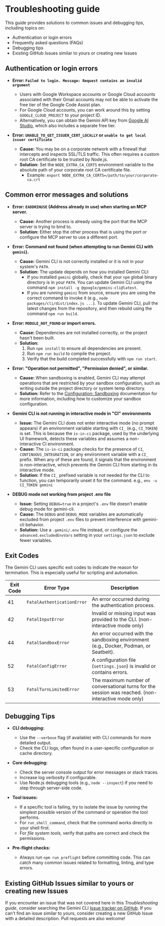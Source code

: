 # Troubleshooting guide

This guide provides solutions to common issues and debugging tips, including
topics on:

- Authentication or login errors
- Frequently asked questions (FAQs)
- Debugging tips
- Existing GitHub Issues similar to yours or creating new Issues

## Authentication or login errors

- **Error: `Failed to login. Message: Request contains an invalid argument`**
  - Users with Google Workspace accounts or Google Cloud accounts associated
    with their Gmail accounts may not be able to activate the free tier of the
    Google Code Assist plan.
  - For Google Cloud accounts, you can work around this by setting
    `GOOGLE_CLOUD_PROJECT` to your project ID.
  - Alternatively, you can obtain the Gemini API key from
    [Google AI Studio](http://aistudio.google.com/app/apikey), which also
    includes a separate free tier.

- **Error: `UNABLE_TO_GET_ISSUER_CERT_LOCALLY` or
  `unable to get local issuer certificate`**
  - **Cause:** You may be on a corporate network with a firewall that intercepts
    and inspects SSL/TLS traffic. This often requires a custom root CA
    certificate to be trusted by Node.js.
  - **Solution:** Set the `NODE_EXTRA_CA_CERTS` environment variable to the
    absolute path of your corporate root CA certificate file.
    - Example: `export NODE_EXTRA_CA_CERTS=/path/to/your/corporate-ca.crt`

## Common error messages and solutions

- **Error: `EADDRINUSE` (Address already in use) when starting an MCP server.**
  - **Cause:** Another process is already using the port that the MCP server is
    trying to bind to.
  - **Solution:** Either stop the other process that is using the port or
    configure the MCP server to use a different port.

- **Error: Command not found (when attempting to run Gemini CLI with
  `gemini`).**
  - **Cause:** Gemini CLI is not correctly installed or it is not in your
    system's `PATH`.
  - **Solution:** The update depends on how you installed Gemini CLI:
    - If you installed `gemini` globally, check that your `npm` global binary
      directory is in your `PATH`. You can update Gemini CLI using the command
      `npm install -g @google/gemini-cli@latest`.
    - If you are running `gemini` from source, ensure you are using the correct
      command to invoke it (e.g., `node packages/cli/dist/index.js ...`). To
      update Gemini CLI, pull the latest changes from the repository, and then
      rebuild using the command `npm run build`.

- **Error: `MODULE_NOT_FOUND` or import errors.**
  - **Cause:** Dependencies are not installed correctly, or the project hasn't
    been built.
  - **Solution:**
    1.  Run `npm install` to ensure all dependencies are present.
    2.  Run `npm run build` to compile the project.
    3.  Verify that the build completed successfully with `npm run start`.

- **Error: "Operation not permitted", "Permission denied", or similar.**
  - **Cause:** When sandboxing is enabled, Gemini CLI may attempt operations
    that are restricted by your sandbox configuration, such as writing outside
    the project directory or system temp directory.
  - **Solution:** Refer to the [Configuration: Sandboxing](./cli/sandbox.md)
    documentation for more information, including how to customize your sandbox
    configuration.

- **Gemini CLI is not running in interactive mode in "CI" environments**
  - **Issue:** The Gemini CLI does not enter interactive mode (no prompt
    appears) if an environment variable starting with `CI_` (e.g., `CI_TOKEN`)
    is set. This is because the `is-in-ci` package, used by the underlying UI
    framework, detects these variables and assumes a non-interactive CI
    environment.
  - **Cause:** The `is-in-ci` package checks for the presence of `CI`,
    `CONTINUOUS_INTEGRATION`, or any environment variable with a `CI_` prefix.
    When any of these are found, it signals that the environment is
    non-interactive, which prevents the Gemini CLI from starting in its
    interactive mode.
  - **Solution:** If the `CI_` prefixed variable is not needed for the CLI to
    function, you can temporarily unset it for the command. e.g.,
    `env -u CI_TOKEN gemini`

- **DEBUG mode not working from project .env file**
  - **Issue:** Setting `DEBUG=true` in a project's `.env` file doesn't enable
    debug mode for gemini-cli.
  - **Cause:** The `DEBUG` and `DEBUG_MODE` variables are automatically excluded
    from project `.env` files to prevent interference with gemini-cli behavior.
  - **Solution:** Use a `.gemini/.env` file instead, or configure the
    `advanced.excludedEnvVars` setting in your `settings.json` to exclude fewer
    variables.

## Exit Codes

The Gemini CLI uses specific exit codes to indicate the reason for termination.
This is especially useful for scripting and automation.

| Exit Code | Error Type                 | Description                                                                                         |
| --------- | -------------------------- | --------------------------------------------------------------------------------------------------- |
| 41        | `FatalAuthenticationError` | An error occurred during the authentication process.                                                |
| 42        | `FatalInputError`          | Invalid or missing input was provided to the CLI. (non-interactive mode only)                       |
| 44        | `FatalSandboxError`        | An error occurred with the sandboxing environment (e.g., Docker, Podman, or Seatbelt).              |
| 52        | `FatalConfigError`         | A configuration file (`settings.json`) is invalid or contains errors.                               |
| 53        | `FatalTurnLimitedError`    | The maximum number of conversational turns for the session was reached. (non-interactive mode only) |

## Debugging Tips

- **CLI debugging:**
  - Use the `--verbose` flag (if available) with CLI commands for more detailed
    output.
  - Check the CLI logs, often found in a user-specific configuration or cache
    directory.

- **Core debugging:**
  - Check the server console output for error messages or stack traces.
  - Increase log verbosity if configurable.
  - Use Node.js debugging tools (e.g., `node --inspect`) if you need to step
    through server-side code.

- **Tool issues:**
  - If a specific tool is failing, try to isolate the issue by running the
    simplest possible version of the command or operation the tool performs.
  - For `run_shell_command`, check that the command works directly in your shell
    first.
  - For _file system tools_, verify that paths are correct and check the
    permissions.

- **Pre-flight checks:**
  - Always run `npm run preflight` before committing code. This can catch many
    common issues related to formatting, linting, and type errors.

## Existing GitHub Issues similar to yours or creating new Issues

If you encounter an issue that was not covered here in this _Troubleshooting
guide_, consider searching the Gemini CLI
[Issue tracker on GitHub](https://github.com/google-gemini/gemini-cli/issues).
If you can't find an issue similar to yours, consider creating a new GitHub
Issue with a detailed description. Pull requests are also welcome!

